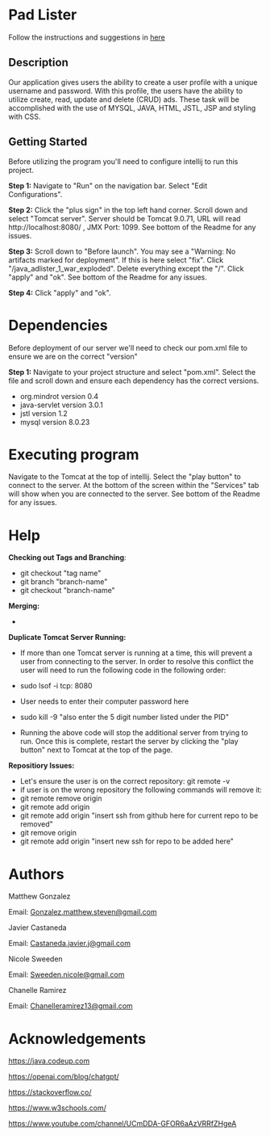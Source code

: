 # Pad Lister

Follow the instructions and suggestions in [here](https://java.codeup.com/java-iii/finish-the-adlister)

## Description
Our application gives users the ability to create a user profile with a unique username and password. With this profile, the users have the ability to utilize create, read, update and delete (CRUD) ads. These task will be accomplished with the use of MYSQL, JAVA, HTML, JSTL, JSP and styling with CSS.

## Getting Started
Before utilizing the program you'll need to configure intellij to run this project.

**Step 1:** Navigate to "Run" on the navigation bar. Select "Edit Configurations". 

**Step 2:** Click the "plus sign" in the top left hand corner. Scroll down and select "Tomcat server". Server should be Tomcat 9.0.71, URL will read http://localhost:8080/ , JMX Port: 1099. See bottom of the Readme for any issues.

**Step 3:** Scroll down to "Before launch". You may see a "Warning: No artifacts marked for deployment". If this is here select "fix". Click "/java_adlister_1_war_exploded". Delete everything except the "/". Click "apply" and "ok". See bottom of the Readme for any issues.

**Step 4:** Click "apply" and "ok".


# Dependencies
Before deployment of our server we'll need to check our pom.xml file to ensure we are on the correct "version"

**Step 1:** Navigate to your project structure and select "pom.xml". Select the file and scroll down and ensure each dependency has the correct versions.



-   org.mindrot version 0.4
-   java-servlet version 3.0.1
-   jstl version  1.2
-   mysql version 8.0.23







# Executing program

Navigate to the Tomcat at the top of intellij. Select the "play button" to connect to the server. At the bottom of the screen within the "Services" tab will show when you are connected to the server. See bottom of the Readme for any issues.

# Help


**Checking out Tags and Branching**:

-  git checkout "tag name"
- git branch "branch-name"
- git checkout "branch-name"


**Merging:**

-  



**Duplicate Tomcat Server Running:** 

-  If more than one Tomcat server is running at a time, this will prevent a user from connecting to the server.  In order to resolve this conflict the user will need to run the following code in the following order:
- sudo lsof -i tcp: 8080
- User needs to enter their computer password here
- sudo kill -9 "also enter the 5 digit number listed under the PID"


-  Running the above code will stop the additional server from trying to run. Once this is complete, restart the server by clicking the "play button" next to Tomcat at the top of the page. 


**Repositiory Issues:**

-  Let's ensure the user is on the correct repository: git remote -v
- if user is on the wrong repository the following commands will remove it:
- git remote remove origin
- git remote add origin <ssh url here>
- git remote add origin "insert ssh from github here for current repo to be removed"
- git remove origin
- git remote add origin "insert new ssh for repo to be added here"




# Authors
Matthew Gonzalez

Email: Gonzalez.matthew.steven@gmail.com

Javier Castaneda

Email: Castaneda.javier.j@gmail.com

Nicole Sweeden

Email: Sweeden.nicole@gmail.com

Chanelle Ramirez

Email: Chanelleramirez13@gmail.com




# Acknowledgements
https://java.codeup.com

https://openai.com/blog/chatgpt/

https://stackoverflow.co/

https://www.w3schools.com/

https://www.youtube.com/channel/UCmDDA-GFOR6aAzVRRfZHgeA